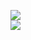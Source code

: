 [![](https://img.shields.io/badge/Made%20With-Github%20Spray-lightgrey.svg?style=for-the-badge&logo=github)](https://github.com/Annihil/github-spray#20386)  
[![](https://i.imgur.com/2DrTn0Z.gif)](https://github.com/Annihil/github-spray)